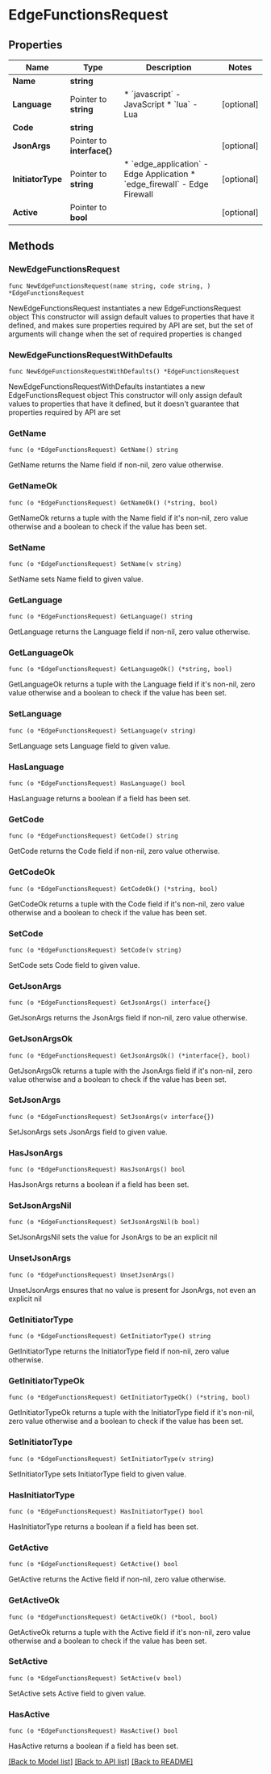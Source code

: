 # EdgeFunctionsRequest

## Properties

Name | Type | Description | Notes
------------ | ------------- | ------------- | -------------
**Name** | **string** |  | 
**Language** | Pointer to **string** | * &#x60;javascript&#x60; - JavaScript * &#x60;lua&#x60; - Lua | [optional] 
**Code** | **string** |  | 
**JsonArgs** | Pointer to **interface{}** |  | [optional] 
**InitiatorType** | Pointer to **string** | * &#x60;edge_application&#x60; - Edge Application * &#x60;edge_firewall&#x60; - Edge Firewall | [optional] 
**Active** | Pointer to **bool** |  | [optional] 

## Methods

### NewEdgeFunctionsRequest

`func NewEdgeFunctionsRequest(name string, code string, ) *EdgeFunctionsRequest`

NewEdgeFunctionsRequest instantiates a new EdgeFunctionsRequest object
This constructor will assign default values to properties that have it defined,
and makes sure properties required by API are set, but the set of arguments
will change when the set of required properties is changed

### NewEdgeFunctionsRequestWithDefaults

`func NewEdgeFunctionsRequestWithDefaults() *EdgeFunctionsRequest`

NewEdgeFunctionsRequestWithDefaults instantiates a new EdgeFunctionsRequest object
This constructor will only assign default values to properties that have it defined,
but it doesn't guarantee that properties required by API are set

### GetName

`func (o *EdgeFunctionsRequest) GetName() string`

GetName returns the Name field if non-nil, zero value otherwise.

### GetNameOk

`func (o *EdgeFunctionsRequest) GetNameOk() (*string, bool)`

GetNameOk returns a tuple with the Name field if it's non-nil, zero value otherwise
and a boolean to check if the value has been set.

### SetName

`func (o *EdgeFunctionsRequest) SetName(v string)`

SetName sets Name field to given value.


### GetLanguage

`func (o *EdgeFunctionsRequest) GetLanguage() string`

GetLanguage returns the Language field if non-nil, zero value otherwise.

### GetLanguageOk

`func (o *EdgeFunctionsRequest) GetLanguageOk() (*string, bool)`

GetLanguageOk returns a tuple with the Language field if it's non-nil, zero value otherwise
and a boolean to check if the value has been set.

### SetLanguage

`func (o *EdgeFunctionsRequest) SetLanguage(v string)`

SetLanguage sets Language field to given value.

### HasLanguage

`func (o *EdgeFunctionsRequest) HasLanguage() bool`

HasLanguage returns a boolean if a field has been set.

### GetCode

`func (o *EdgeFunctionsRequest) GetCode() string`

GetCode returns the Code field if non-nil, zero value otherwise.

### GetCodeOk

`func (o *EdgeFunctionsRequest) GetCodeOk() (*string, bool)`

GetCodeOk returns a tuple with the Code field if it's non-nil, zero value otherwise
and a boolean to check if the value has been set.

### SetCode

`func (o *EdgeFunctionsRequest) SetCode(v string)`

SetCode sets Code field to given value.


### GetJsonArgs

`func (o *EdgeFunctionsRequest) GetJsonArgs() interface{}`

GetJsonArgs returns the JsonArgs field if non-nil, zero value otherwise.

### GetJsonArgsOk

`func (o *EdgeFunctionsRequest) GetJsonArgsOk() (*interface{}, bool)`

GetJsonArgsOk returns a tuple with the JsonArgs field if it's non-nil, zero value otherwise
and a boolean to check if the value has been set.

### SetJsonArgs

`func (o *EdgeFunctionsRequest) SetJsonArgs(v interface{})`

SetJsonArgs sets JsonArgs field to given value.

### HasJsonArgs

`func (o *EdgeFunctionsRequest) HasJsonArgs() bool`

HasJsonArgs returns a boolean if a field has been set.

### SetJsonArgsNil

`func (o *EdgeFunctionsRequest) SetJsonArgsNil(b bool)`

 SetJsonArgsNil sets the value for JsonArgs to be an explicit nil

### UnsetJsonArgs
`func (o *EdgeFunctionsRequest) UnsetJsonArgs()`

UnsetJsonArgs ensures that no value is present for JsonArgs, not even an explicit nil
### GetInitiatorType

`func (o *EdgeFunctionsRequest) GetInitiatorType() string`

GetInitiatorType returns the InitiatorType field if non-nil, zero value otherwise.

### GetInitiatorTypeOk

`func (o *EdgeFunctionsRequest) GetInitiatorTypeOk() (*string, bool)`

GetInitiatorTypeOk returns a tuple with the InitiatorType field if it's non-nil, zero value otherwise
and a boolean to check if the value has been set.

### SetInitiatorType

`func (o *EdgeFunctionsRequest) SetInitiatorType(v string)`

SetInitiatorType sets InitiatorType field to given value.

### HasInitiatorType

`func (o *EdgeFunctionsRequest) HasInitiatorType() bool`

HasInitiatorType returns a boolean if a field has been set.

### GetActive

`func (o *EdgeFunctionsRequest) GetActive() bool`

GetActive returns the Active field if non-nil, zero value otherwise.

### GetActiveOk

`func (o *EdgeFunctionsRequest) GetActiveOk() (*bool, bool)`

GetActiveOk returns a tuple with the Active field if it's non-nil, zero value otherwise
and a boolean to check if the value has been set.

### SetActive

`func (o *EdgeFunctionsRequest) SetActive(v bool)`

SetActive sets Active field to given value.

### HasActive

`func (o *EdgeFunctionsRequest) HasActive() bool`

HasActive returns a boolean if a field has been set.


[[Back to Model list]](../README.md#documentation-for-models) [[Back to API list]](../README.md#documentation-for-api-endpoints) [[Back to README]](../README.md)


